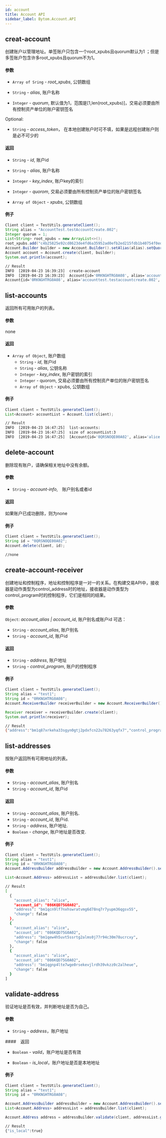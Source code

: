 ```yaml
---
id: account
title: Account API
sidebar_label: Bytom.Account.API
---
```




## creat-account

创建账户以管理地址。单签账户只包含一个root_xpubs且quorum默认为1 ；但是多签账户包含许多root_xpubs且quorum不为1。

#### 参数

- `Array of Sring` -  *root_xpubs*, 公钥数组

- `String` - *alias*, 账户名称

- `Integer` - *quorum*, 默认值为1，范围是[1,len(root_xpubs)]，交易必须要由所有控制资产单位的账户密钥签名

Optional:

- `String` - *access_token*， 在本地创建账户时可不填，如果是远程创建账户则是必不可少的

#### 返回

-  `String` - *id*, 账户id

-  `String` - *alias*, 账户名称

-  `Integer` - *key_index*, 账户key的索引

-  `Integer` - *quorom*, 交易必须要由所有控制资产单位的账户密钥签名

-  `Array of Object` -  *xpubs*, 公钥数组

#### 例子
```java
Client client = TestUtils.generateClient();
String alias = "AccountTest.testAccountCreate.002";
Integer quorum = 1;
List<String> root_xpubs = new ArrayList<>();
root_xpubs.add("c4b25825e92cd8623de4fd6a35952ad0efb2ed215fdb1b40754f0ed12eff7827d147d1e8b003601ba2f78a4a84dcc77e93ed282633f2679048c5d5ac5ea10cb5");
Account.Builder builder = new Account.Builder().setAlias(alias).setQuorum(quorum).setRootXpub(root_xpubs);
Account account = Account.create(client, builder);
System.out.println(account);
```

```bash
// Result
INFO  [2019-04-23 16:39:23]  create-account
INFO  [2019-04-23 16:39:23]  Account{id='0RKNGHTRG0A08', alias='accounttest.testaccountcreate.002', key_index=3, quorum=1, xpubs=[c4b25825e92cd8623de4fd6a35952ad0efb2ed215fdb1b40754f0ed12eff7827d147d1e8b003601ba2f78a4a84dcc77e93ed282633f2679048c5d5ac5ea10cb5]}
Account{id='0RKNGHTRG0A08', alias='accounttest.testaccountcreate.002', key_index=3, quorum=1, xpubs=[c4b25825e92cd8623de4fd6a35952ad0efb2ed215fdb1b40754f0ed12eff7827d147d1e8b003601ba2f78a4a84dcc77e93ed282633f2679048c5d5ac5ea10cb5]}
```

## list-accounts

返回所有可用账户的列表。

#### 参数
none
#### 返回
- `Array of Object`, 账户数组
  - `String` - *id*, 账户id
  - `String` - *alias*, 公钥名称
  - `Integer` - *key_index*, 账户密钥的索引
  - `Integer` - quorom,  交易必须要由所有控制资产单位的账户密钥签名
  - `Array of Object` - xpubs, 公钥数组
#### 例子

```java
Client client = TestUtils.generateClient();
List<Account> accountList = Account.list(client);
```

```bash
// Result
INFO  [2019-04-23 16:47:25]  list-accounts:
INFO  [2019-04-23 16:47:25]  size of accountList:3
INFO  [2019-04-23 16:47:25]  [Account{id='0QRSNOQE00A02', alias='alice', key_index=1, quorum=1, xpubs=[872e6fbe0ad47b0ff6435bcc4c18fd0c00631afe6c4433938fd7059f32d9c26bb888d0f112cbc07880a1d9ef50111154fa34570233bda070503f6fbe94daf974]}, Account{id='0RKCD5TR00A04', alias='accounttest.testaccountcreate.002', key_index=1, quorum=1, xpubs=[c4b25825e92cd8623de4fd6a35952ad0efb2ed215fdb1b40754f0ed12eff7827d147d1e8b003601ba2f78a4a84dcc77e93ed282633f2679048c5d5ac5ea10cb5]}, Account{id='0RKCF7B800A06', alias='accounttest.testaccountcreate.002', key_index=2, quorum=1, xpubs=[c4b25825e92cd8623de4fd6a35952ad0efb2ed215fdb1b40754f0ed12eff7827d147d1e8b003601ba2f78a4a84dcc77e93ed282633f2679048c5d5ac5ea10cb5]}, Account{id='0RKNGHTRG0A08', alias='accounttest.testaccountcreate.002', key_index=3, quorum=1, xpubs=[c4b25825e92cd8623de4fd6a35952ad0efb2ed215fdb1b40754f0ed12eff7827d147d1e8b003601ba2f78a4a84dcc77e93ed282633f2679048c5d5ac5ea10cb5]}]
```

## delete-account

删除现有账户，请确保相关地址中没有余额。

#### 参数
- `String` - *account-info*,　账户别名或者id
#### 返回
如果账户已成功删除，则为none
#### 例子
```java
Client client = TestUtils.generateClient();
String id = "0QRSNOQE00A02";
Account.delete(client, id);
```
```bash
//none
```
## create-account-receiver
创建地址和控制程序，地址和控制程序是一对一的关系。在构建交易API中，接收器是动作类型为control_address时的地址，接收器是动作类型为control_program时的控制程序，它们是相同的结果。
#### 参数
`Object`: *account_alias | account_id*, 账户别名或账户id
可选：

- `String` - *account_alias*, 账户别名
- `String` - *account_id*, 账户id
#### 返回
- `String` - *address*, 账户地址
- `String` - *control_program*, 账户的控制程序
#### 例子
```java
Client client = TestUtils.generateClient();
String alias = "test1";
String id = "0RKNGHTRG0A08";
Account.ReceiverBuilder receiverBuilder = new Account.ReceiverBuilder().setAccountAlias(alias).setAccountId(id);

Receiver receiver = receiverBuilder.create(client);
System.out.println(receiver);
```
```bash
// Result
{"address":"bm1q87xrkeha33sgyn0gtj2pdxfcn22u78263yqfx7","control_program":"00143f8c3b66fd8c60824de85c941699389a95cf1d5a"}
```

## list-addresses

按账户返回所有可用地址的列表。

#### 参数

- `String` - *account_alias*, 账户别名
- `String` - *account_id*, 账户id

#### 返回

  - `String` - *account_alias*, 账户别名.
  - `String` - *account_id*, 账户id.
  - `String` - *address*, 账户地址.
  - `Boolean` - *change*, 账户地址是否改变.

####  例子

```java
Client client = TestUtils.generateClient();
String alias = "test1";
String id = "0RKNGHTRG0A08";
Account.AddressBuilder addressBuilder = new Account.AddressBuilder().setAccountId(id).setAccountAlias(alias);

List<Account.Address> addressList = addressBuilder.list(client);
```
```bash
// Result
[
  {
    "account_alias": "alice",
    "account_id": "086KQD75G0A02",
    "address": "bm1qcn9lf7nxhswratvmg6d78nq7r7yupm36qgsv55",
    "change": false
  },
  {
    "account_alias": "alice",
    "account_id": "086KQD75G0A02",
    "address": "bm1qew4h5uvt5ssrtg2alms0j77r94c30m78ucrcxy",
    "change": false
  },
  {
    "account_alias": "alice",
    "account_id": "086KQD75G0A02",
    "address": "bm1qgnp4lte7wge0rsekevjlrdh39vkzz0c2alheue",
    "change": false
  }
]
```

## validate-address

验证地址是否有效，并判断地址是否为自己。

#### 参数

- `String` - *address*，账户地址

####　返回

- `Boolean` - *vaild*，账户地址是否有效

- `Boolean` - *is_local*，账户地址是否是本地地址

#### 例子

```java
Client client = TestUtils.generateClient();
String alias = "test1";
String id = "0RKNGHTRG0A08";

Account.AddressBuilder addressBuilder = new Account.AddressBuilder().setAccountId(id).setAccountAlias(alias);
List<Account.Address> addressList = addressBuilder.list(client);

Account.Address address = addressBuilder.validate(client, addressList.get(0).address);
```

```bash
// Result
{"is_local":true}
```
